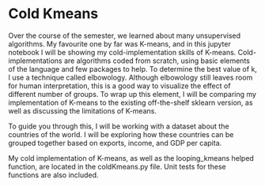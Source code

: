 # Cold Kmeans 

Over the course of the semester, we learned about many unsupervised algorithms. My favourite one by far was K-means, and in this jupyter notebook I will be showing my cold-implementation skills of K-means. Cold-implementations are algorithms coded from scratch, using basic elements of the language and few packages to help. To determine the best value of k, I use a technique called elbowology. Although elbowology still leaves room for human interpretation, this is a good way to visualize the effect of different number of groups. To wrap up this element, I will be comparing my implementation of K-means to the existing off-the-shelf sklearn version, as well as discussing the limitations of K-means. 

To guide you through this, I will be working with a dataset about the countries of the world. I will be exploring how these countries can be grouped together based on exports, income, and GDP per capita. 

My cold implementation of K-means, as well as the looping_kmeans helped function, are located in the coldKmeans.py file. Unit tests for these functions are also included. 